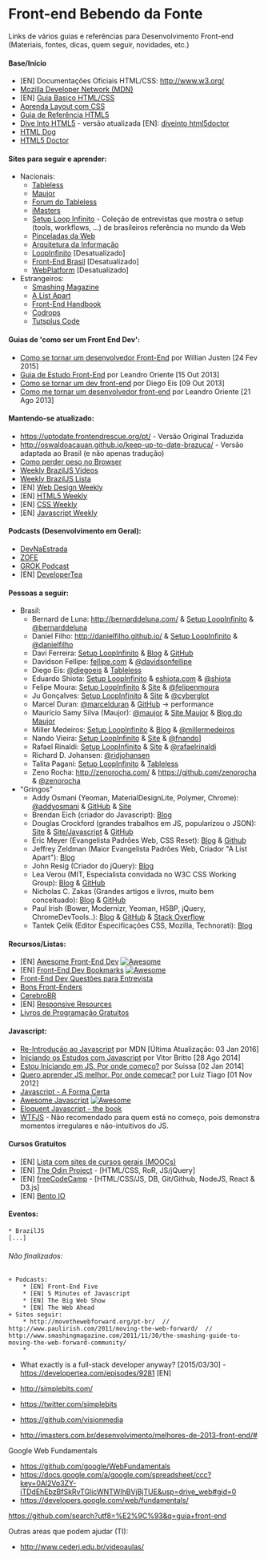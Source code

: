 # Front-end Bebendo da Fonte
Links de vários guias e referências para Desenvolvimento Front-end
(Materiais, fontes, dicas, quem seguir, novidades, etc.)

#### Base/Início
* [EN] Documentações Oficiais HTML/CSS: http://www.w3.org/
* [Mozilla Developer Network (MDN)](https://developer.mozilla.org/pt-BR/docs/Web/)
* [EN] [Guia Basico HTML/CSS](http://learn.shayhowe.com/html-css/)
* [Aprenda Layout com CSS](http://pt-br.learnlayout.com/)
* [Guia de Referência HTML5](http://tableless.com.br/html5/)
* [Dive Into HTML5](https://diveintohtml5.com.br/) - versão atualizada [EN]: [diveinto html5doctor](http://diveinto.html5doctor.com/)
* [HTML Dog](http://www.htmldog.com/)
* [HTML5 Doctor](http://html5doctor.com/)

#### Sites para seguir e aprender:
* Nacionais:
    + [Tableless](http://www.tableless.com.br)
    + [Maujor](http://www.maujor.com)
    + [Forum do Tableless](http://forum.tableless.com.br/)
    + [iMasters](http://www.imasters.com.br)
    + [Setup Loop Infinito](http://setup.loopinfinito.com.br/) - Coleção de entrevistas que mostra o setup (tools, workflows, ...) de brasileiros referência no mundo da Web
    + [Pinceladas da Web](http://www.pinceladasdaweb.com.br/blog/)
    + [Arquitetura da Informação](http://arquiteturadeinformacao.com/)
    + [LoopInfinito](http://loopinfinito.com.br/) [Desatualizado]
    + [Front-End Brasil](http://www.frontendbrasil.com.br/) [Desatualizado]
    + [WebPlatform](http://www.webplatform.org/) [Desatualizado]
* Estrangeiros:
    + [Smashing Magazine](http://www.smashingmagazine.com/)
    + [A List Apart](http://www.alistapart.com/)
    + [Front-End Handbook](http://www.frontendhandbook.com/)
    + [Codrops](http://tympanus.net/codrops/)
    + [Tutsplus Code](http://code.tutsplus.com/)

#### Guias de 'como ser um Front End Dev':
* [Como se tornar um desenvolvedor Front-End](http://willianjusten.com.br/como-se-tornar-um-desenvolvedor-front-end/) por Willian Justen [24 Fev 2015]
* [Guia de Estudo Front-End](http://leandrooriente.com/guia-de-estudo-front-end/) por Leandro Oriente [15 Out 2013]
* [Como se tornar um dev front-end](http://tableless.com.br/tornar-dev-front-end/) por Diego Eis [09 Out 2013]
* [Como me tornar um desenvolvedor front-end](http://leandrooriente.com/como-me-tornar-um-desenvolvedor-front-end/) por Leandro Oriente [21 Ago 2013]    

#### Mantendo-se atualizado:
* https://uptodate.frontendrescue.org/pt/ - Versão Original Traduzida
* http://oswaldoacauan.github.io/keep-up-to-date-brazuca/ - Versão adaptada ao Brasil (e não apenas tradução)
* [Como perder peso no Browser](https://browserdiet.com/pt/) 
* [Weekly BrazilJS Videos](https://www.youtube.com/playlist?list=PLg2lQYZDBwOQDXKxy9yeqXG5njHbSHFFD)
* [Weekly BrazilJS Lista](http://us5.campaign-archive2.com/home/?u=77b6594f10bba05dcc722c80e&id=e6beed4270)
* [EN] [Web Design Weekly](https://web-design-weekly.com/)
* [EN] [HTML5 Weekly](http://html5weekly.com/)
* [EN] [CSS Weekly](http://css-weekly.com/)
* [EN] [Javascript Weekly](http://javascriptweekly.com/)

#### Podcasts (Desenvolvimento em Geral):
* [DevNaEstrada](http://devnaestrada.com.br/)
* [ZOFE](http://zofe.com.br/)
* [GROK Podcast](http://www.grokpodcast.com/ )
* [EN] [DeveloperTea](https://developertea.com/)

#### Pessoas a seguir:     
* Brasil:
    + Bernard de Luna: http://bernarddeluna.com/  &  [Setup LoopInfinito](http://setup.loopinfinito.com.br/bernard-de-luna/)  &  [@bernarddeluna](http://twitter.com/bernarddeluna)
    + Daniel Filho: http://danielfilho.github.io/  &  [Setup LoopInfinito](http://setup.loopinfinito.com.br/daniel-filho/)  &  [@danielfilho](http://twitter.com/danielfilho)
    + Davi Ferreira: [Setup LoopInfinito](http://setup.loopinfinito.com.br/davi-ferreira/) & [Blog](http://www.daviferreira.com/) & [GitHub](https://github.com/daviferreira)
    + Davidson Fellipe: [fellipe.com](http://fellipe.com/)  &  [@davidsonfellipe](http://twitter.com/davidsonfellipe)
    + Diego Eis: [@diegoeis](http://twitter.com/diegoeis)  &  [Tableless](http://www.tableless.com.br)
    + Eduardo Shiota: [Setup LoopInfinito](http://setup.loopinfinito.com.br/eduardo-shiota/)  &  [eshiota.com](http://eshiota.com/)  &  [@shiota](http://twitter.com/shiota)
    + Felipe Moura: [Setup LoopInfinito](http://setup.loopinfinito.com.br/felipe-moura/) & [Site](http://felipenmoura.com/) & [@felipenmoura](https://twitter.com/felipenmoura)
    + Ju Gonçalves: [Setup LoopInfinito](http://setup.loopinfinito.com.br/ju-goncalves/) & [Site](http://jugoncalv.es/) & [@cyberglot](https://twitter.com/cyberglot)
    + Marcel Duran: [@marcelduran](https://twitter.com/marcelduran)  &  [GitHub](https://github.com/marcelduran (sempre em ingles mas é Brasileiro)) -> performance
    + Maurício Samy Silva (Maujor): [@maujor](http://twitter.com/maujor)  & [Site Maujor](http://www.maujor.com/index.php)  &  [Blog do Maujor](http://maujor.com/blog)
    + Miller Medeiros: [Setup LoopInfinito](http://setup.loopinfinito.com.br/miller-medeiros/)  &  [Blog](http://blog.millermedeiros.com/)  &  [@millermedeiros](https://twitter.com/millermedeiros)
    + Nando Vieira: [Setup LoopInfinito](http://setup.loopinfinito.com.br/nando-vieira/) & [Site](http://hellobits.com/) & [@fnando](http://twitter.com/fnando)]
    + Rafael Rinaldi: [Setup LoopInfinito](http://setup.loopinfinito.com.br/rafael-rinaldi/) & [Site](http://rinaldi.io/) & [@rafaelrinaldi](https://twitter.com/rafaelrinaldi)
    + Richard D. Johansen: [@ridjohansen](https://twitter.com/ridjohansen)
    + Talita Pagani: [Setup LoopInfinito](http://setup.loopinfinito.com.br/talita-pagani/)  &  [Tableless](http://tableless.com.br/author/talita.cpb/)
    + Zeno Rocha: http://zenorocha.com/  &  https://github.com/zenorocha  &  [@zenorocha](http://twitter.com/zenorocha)
* "Gringos"
    + Addy Osmani (Yeoman, MaterialDesignLite, Polymer, Chrome): [@addyosmani](https://twitter.com/addyosmani) & [GitHub](https://github.com/addyosmani) & [Site](https://addyosmani.com/)
    + Brendan Eich (criador do Javascript): [Blog](https://brendaneich.com/)
    + Douglas Crockford (grandes trabalhos em JS, popularizou o JSON): [Site](http://www.crockford.com/)  & [Site/Javascript](http://javascript.crockford.com/)  &  [GitHub](https://github.com/douglascrockford)
    + Eric Meyer (Evangelista Padrões Web, CSS Reset): [Blog](http://meyerweb.com/)  &  [Github](https://github.com/meyerweb)
    + Jeffrey Zeldman (Maior Evangelista Padrões Web, Criador "A List Apart"): [Blog](http://www.zeldman.com/)
    + John Resig (Criador do jQuery): [Blog](http://ejohn.org/)
    + Lea Verou (MIT, Especialista convidada no W3C CSS Working Group): [Blog](http://lea.verou.me/) & [GitHub](https://github.com/LeaVerou)
    + Nicholas C. Zakas (Grandes artigos e livros, muito bem conceituado): [Blog](http://www.nczonline.net/) & [GitHub](https://github.com/nzakas)
    + Paul Irish (Bower, Modernizr, Yeoman, H5BP, jQuery, ChromeDevTools..): [Blog](http://www.paulirish.com/)  &  [GitHub](https://github.com/paulirish) & [Stack Overflow](http://stackoverflow.com/users/89484/paul-irish)
    + Tantek Çelik (Editor Especificações CSS, Mozilla, Technorati): [Blog](http://tantek.com/)

#### Recursos/Listas:
* [EN] [Awesome Front-End Dev](https://github.com/sindresorhus/awesome#front-end-development) [![Awesome](https://cdn.rawgit.com/sindresorhus/awesome/d7305f38d29fed78fa85652e3a63e154dd8e8829/media/badge.svg)](https://github.com/sindresorhus/awesome)
* [EN] [Front-End Dev Bookmarks](https://github.com/dypsilon/frontend-dev-bookmarks) [![Awesome](https://cdn.rawgit.com/sindresorhus/awesome/d7305f38d29fed78fa85652e3a63e154dd8e8829/media/badge.svg)](https://github.com/sindresorhus/awesome)
* [Front-End Dev Questões para Entrevista](https://github.com/h5bp/Front-end-Developer-Interview-Questions/tree/master/Translations/Portuguese)
* [Bons Front-Enders](https://github.com/leobetosouza/bons-front-enders)
* [CerebroBR](https://github.com/cerebrobr/cerebro)
* [EN] [Responsive Resources](http://bradfrost.github.io/this-is-responsive/resources.html)
* [Livros de Programação Gratuitos](https://github.com/vhf/free-programming-books/blob/master/free-programming-books-pt_BR.md)

#### Javascript:
* [Re-Introdução ao Javascript](https://developer.mozilla.org/pt-BR/docs/Web/JavaScript/A_re-introduction_to_JavaScript) por MDN [Última Atualização: 03 Jan 2016]
* [Iniciando os Estudos com Javascript](http://www.vitorbritto.com.br/blog/iniciando-os-estudos-com-javascript/) por Vitor Britto [28 Ago 2014]
* [Estou Iniciando em JS. Por onde começo?](http://nomadev.com.br/estou-iniciando-em-javascript-por-onde-come%C3%A7o/) por Suissa [02 Jan 2014]
* [Quero aprender JS melhor. Por onde começar?](http://www.luiztiago.com/post/34760239764/quero-aprender-ou-conhecer-melhor-javascript-por) por Luiz Tiago [01 Nov 2012]
* [Javascript - A Forma Certa](http://jstherightway.org/pt-br/)
* [Awesome Javascript](https://github.com/sorrycc/awesome-javascript) [![Awesome](https://cdn.rawgit.com/sindresorhus/awesome/d7305f38d29fed78fa85652e3a63e154dd8e8829/media/badge.svg)](https://github.com/sindresorhus/awesome)
* [Eloquent Javascript - the book](http://eloquentjavascript.net/)
* [WTFJS](http://wtfjs.com/) - Não recomendado para quem está no começo, pois demonstra momentos irregulares e não-intuitivos do JS.

#### Cursos Gratuitos
* [EN] [Lista com sites de cursos gerais (MOOCs)](https://github.com/fffaraz/MOOC)
* [EN] [The Odin Project](http://www.theodinproject.com/) - [HTML/CSS, RoR, JS/jQuery]
* [EN] [freeCodeCamp](http://www.freecodecamp.com) - [HTML/CSS/JS, DB, Git/Github, NodeJS, React & D3.js]
* [EN] [Bento IO](https://www.bento.io)












#### Eventos:
    * BrazilJS
    [...] 

###### Não finalizados:
    + Podcasts:
        * [EN] Front-End Five
        * [EN] 5 Minutes of Javascript
        * [EN] The Big Web Show
        * [EN] The Web Ahead
    + Sites seguir:
        * http://movethewebforward.org/pt-br/  //  http://www.paulirish.com/2011/moving-the-web-forward/  //  http://www.smashingmagazine.com/2011/11/30/the-smashing-guide-to-moving-the-web-forward-community/
        * 





* What exactly is a full-stack developer anyway? [2015/03/30] - https://developertea.com/episodes/9281 [EN]
 
* http://simplebits.com/
* https://twitter.com/simplebits
* https://github.com/visionmedia
 
* http://imasters.com.br/desenvolvimento/melhores-de-2013-front-end/#

Google Web Fundamentals
* https://github.com/google/WebFundamentals
* https://docs.google.com/a/google.com/spreadsheet/ccc?key=0Al2Vo3ZY-iTDdEhEbzBfSkRvTGlicWNTWlhBVjBjTUE&usp=drive_web#gid=0
* https://developers.google.com/web/fundamentals/

https://github.com/search?utf8=%E2%9C%93&q=guia+front-end

Outras areas que podem ajudar (TI):
* http://www.cederj.edu.br/videoaulas/
